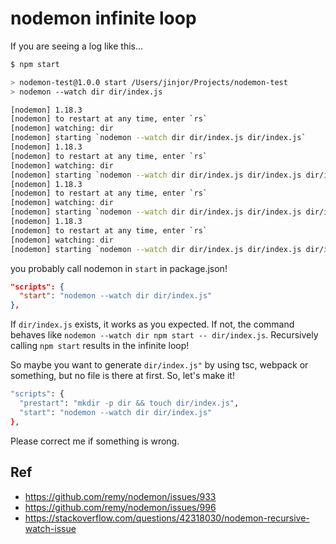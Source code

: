 # nodemon infinite loop

If you are seeing a log like this...

```bash
$ npm start

> nodemon-test@1.0.0 start /Users/jinjor/Projects/nodemon-test
> nodemon --watch dir dir/index.js

[nodemon] 1.18.3
[nodemon] to restart at any time, enter `rs`
[nodemon] watching: dir
[nodemon] starting `nodemon --watch dir dir/index.js dir/index.js`
[nodemon] 1.18.3
[nodemon] to restart at any time, enter `rs`
[nodemon] watching: dir
[nodemon] starting `nodemon --watch dir dir/index.js dir/index.js dir/index.js`
[nodemon] 1.18.3
[nodemon] to restart at any time, enter `rs`
[nodemon] watching: dir
[nodemon] starting `nodemon --watch dir dir/index.js dir/index.js dir/index.js dir/index.js`
[nodemon] 1.18.3
[nodemon] to restart at any time, enter `rs`
[nodemon] watching: dir
[nodemon] starting `nodemon --watch dir dir/index.js dir/index.js dir/index.js dir/index.js dir/index.js`
```

you probably call nodemon in `start` in package.json!

```json
"scripts": {
  "start": "nodemon --watch dir dir/index.js"
},
```

If `dir/index.js` exists, it works as you expected.
If not, the command behaves like `nodemon --watch dir npm start -- dir/index.js`. Recursively calling `npm start` results in the infinite loop!

So maybe you want to generate `dir/index.js"` by using tsc, webpack or something, but no file is there at first. So, let's make it!

```bash
"scripts": {
  "prestart": "mkdir -p dir && touch dir/index.js",
  "start": "nodemon --watch dir dir/index.js"
},
```

Please correct me if something is wrong.


## Ref

- https://github.com/remy/nodemon/issues/933
- https://github.com/remy/nodemon/issues/996
- https://stackoverflow.com/questions/42318030/nodemon-recursive-watch-issue
